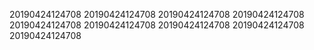 20190424124708
20190424124708
20190424124708
20190424124708
20190424124708
20190424124708
20190424124708
20190424124708
20190424124708
